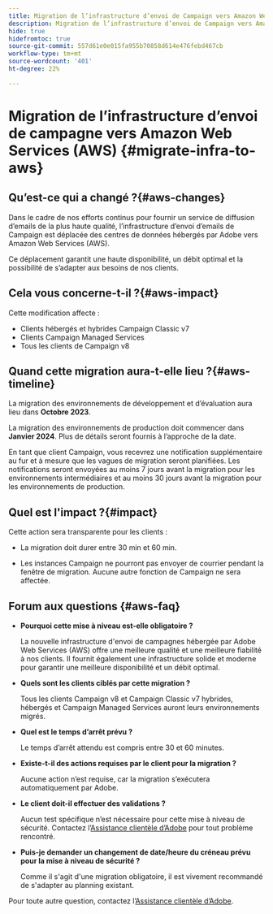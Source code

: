 ```yaml
---
title: Migration de l’infrastructure d’envoi de Campaign vers Amazon Web Services (AWS)
description: Migration de l’infrastructure d’envoi de Campaign vers Amazon Web Services (AWS)
hide: true
hidefromtoc: true
source-git-commit: 557d61e0e015fa955b70858d614e476febd467cb
workflow-type: tm+mt
source-wordcount: '401'
ht-degree: 22%

---
```



# Migration de l’infrastructure d’envoi de campagne vers Amazon Web Services (AWS) {#migrate-infra-to-aws}

## Qu’est-ce qui a changé ?{#aws-changes}

Dans le cadre de nos efforts continus pour fournir un service de diffusion d’emails de la plus haute qualité, l’infrastructure d’envoi d’emails de Campaign est déplacée des centres de données hébergés par Adobe vers Amazon Web Services (AWS).

Ce déplacement garantit une haute disponibilité, un débit optimal et la possibilité de s’adapter aux besoins de nos clients.

## Cela vous concerne-t-il ?{#aws-impact}

Cette modification affecte :

* Clients hébergés et hybrides Campaign Classic v7
* Clients Campaign Managed Services
* Tous les clients de Campaign v8

## Quand cette migration aura-t-elle lieu ?{#aws-timeline}

La migration des environnements de développement et d’évaluation aura lieu dans **Octobre 2023**.

La migration des environnements de production doit commencer dans **Janvier 2024**. Plus de détails seront fournis à l’approche de la date.

En tant que client Campaign, vous recevrez une notification supplémentaire au fur et à mesure que les vagues de migration seront planifiées. Les notifications seront envoyées au moins 7 jours avant la migration pour les environnements intermédiaires et au moins 30 jours avant la migration pour les environnements de production.

## Quel est l&#39;impact ?{#impact}

Cette action sera transparente pour les clients :

* La migration doit durer entre 30 min et 60 min.

* Les instances Campaign ne pourront pas envoyer de courrier pendant la fenêtre de migration. Aucune autre fonction de Campaign ne sera affectée.


## Forum aux questions {#aws-faq}

* **Pourquoi cette mise à niveau est-elle obligatoire ?**

  La nouvelle infrastructure d&#39;envoi de campagnes hébergée par Adobe Web Services (AWS) offre une meilleure qualité et une meilleure fiabilité à nos clients. Il fournit également une infrastructure solide et moderne pour garantir une meilleure disponibilité et un débit optimal.

* **Quels sont les clients ciblés par cette migration ?**

  Tous les clients Campaign v8 et Campaign Classic v7 hybrides, hébergés et Campaign Managed Services auront leurs environnements migrés.

* **Quel est le temps d’arrêt prévu ?**

  Le temps d’arrêt attendu est compris entre 30 et 60 minutes.

* **Existe-t-il des actions requises par le client pour la migration ?**

  Aucune action n’est requise, car la migration s’exécutera automatiquement par Adobe.

* **Le client doit-il effectuer des validations ?**

  Aucun test spécifique n’est nécessaire pour cette mise à niveau de sécurité. Contactez l’[Assistance clientèle d’Adobe](https://experienceleague.adobe.com/?support-solution=Campaign#support) pour tout problème rencontré.


* **Puis-je demander un changement de date/heure du créneau prévu pour la mise à niveau de sécurité ?**

  Comme il s&#39;agit d&#39;une migration obligatoire, il est vivement recommandé de s&#39;adapter au planning existant.


Pour toute autre question, contactez l’[Assistance clientèle d’Adobe](https://experienceleague.adobe.com/?support-solution=Campaign#support).
